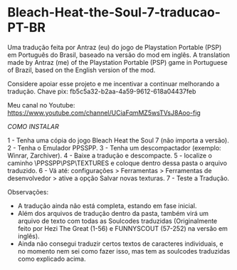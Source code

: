 # Bleach-Heat-the-Soul-7-traducao-PT-BR

Uma tradução feita por Antraz (eu) do jogo de Playstation Portable (PSP) em Português do Brasil, baseado na versão do mod em inglês.
A translation made by Antraz (me) of the Playstation Portable (PSP) game in Portuguese of Brazil, based on the English version of the mod.

Considere apoiar esse projeto e me incentivar a continuar melhorando a tradução.
Chave pix: fb5c5a32-b2aa-4a59-9612-618a04437feb

Meu canal no Youtube: https://www.youtube.com/channel/UCiaFqmMZ5wsTVsJ8Aoo-fig

_COMO INSTALAR_

1 - Tenha uma cópia do jogo Bleach Heat the Soul 7 (não importa a versão).
2 - Tenha o Emulador PPSSPP.
3 - Tenha um descompactador (exemplo: Winrar, Zarchiver).
4 - Baixe a tradução e descompacte.
5 - localize o caminho \PPSSPP\PSP\TEXTURES e coloque dentro dessa pasta o arquivo traduzido.
6 - Vá até: configurações > Ferramentas > Ferramentas de desenvolvedor > ative a opção Salvar novas texturas.
7 - Teste a Tradução.

Observações:
- A tradução ainda não está completa, estando em fase inicial.
- Além dos arquivos de tradução dentro da pasta, também virá um arquivo de texto com todas as Soulcodes traduzidas (Originalmente feito por  Hezi The Great (1-56) e FUNNYSCOUT (57-252) na versão em inglês).
- Ainda não consegui traduzir certos textos de caracteres individuais, e no momento nem sei como fazer isso, mas tem as soulcodes traduzidas como explicado acima.
